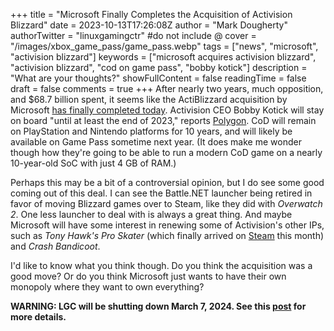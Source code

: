 +++
title = "Microsoft Finally Completes the Acquisition of Activision Blizzard"
date = 2023-10-13T17:26:08Z
author = "Mark Dougherty"
authorTwitter = "linuxgamingctr" #do not include @
cover = "/images/xbox_game_pass/game_pass.webp"
tags = ["news", "microsoft", "activision blizzard"]
keywords = ["microsoft acquires activision blizzard", "activision blizzard", "cod on game pass", "bobby kotick"]
description = "What are your thoughts?"
showFullContent = false
readingTime = false
draft = false
comments = true
+++
After nearly two years, much opposition, and $68.7 billion spent, it seems like the ActiBlizzard acquisition by Microsoft [has finally completed today](https://news.xbox.com/en-us/2023/10/13/xbox-activision-blizzard/). Activision CEO Bobby Kotick will stay on board "until at least the end of 2023," reports [Polygon](https://www.polygon.com/23915545/microsoft-activision-blizzard-deal-close). CoD will remain on PlayStation and Nintendo platforms for 10 years, and will likely be available on Game Pass sometime next year. (It does make me wonder though how they're going to be able to run a modern CoD game on a nearly 10-year-old SoC with just 4 GB of RAM.)

Perhaps this may be a bit of a controversial opinion, but I do see some good coming out of this deal. I can see the Battle.NET launcher being retired in favor of moving Blizzard games over to Steam, like they did with *Overwatch 2*. One less launcher to deal with is always a great thing. And maybe Microsoft will have some interest in renewing some of Activision's other IPs, such as *Tony Hawk's Pro Skater* (which finally arrived on [Steam](https://store.steampowered.com/app/2395210/Tony_Hawks_Pro_Skater_1__2/) this month) and *Crash Bandicoot*.

I'd like to know what you think though. Do you think the acquisition was a good move? Or do you think Microsoft just wants to have their own monopoly where they want to own everything?

**WARNING: LGC will be shutting down March 7, 2024. See this [post](https://linuxgamingcentral.com/posts/the-end-of-lgc/) for more details.**
